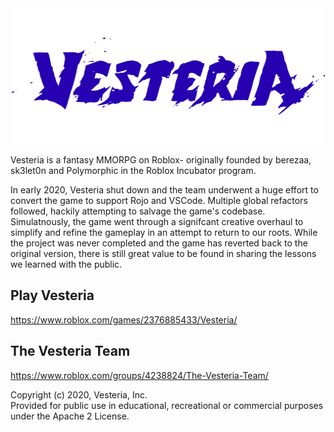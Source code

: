<div align="center">
    <a href="https://playvesteria.com">
        <img src="assets/logo-512.png" alt="Vesteria" height="217" />
    </a>
</div>

Vesteria is a fantasy MMORPG on Roblox- originally founded by berezaa, sk3let0n and Polymorphic in the Roblox Incubator program.

In early 2020, Vesteria shut down and the team underwent a huge effort to convert the game to support Rojo and VSCode. Multiple global refactors followed, hackily attempting to salvage the game's codebase. Simulatnously, the game went through a signifcant creative overhaul to simplify and refine the gameplay in an attempt to return to our roots. While the project was never completed and the game has reverted back to the original version, there is still great value to be found in sharing the lessons we learned with the public. 

## Play Vesteria 
https://www.roblox.com/games/2376885433/Vesteria/

## The Vesteria Team
https://www.roblox.com/groups/4238824/The-Vesteria-Team/

Copyright (c) 2020, Vesteria, Inc.
<br>
Provided for public use in educational, recreational or commercial purposes under the Apache 2 License.
